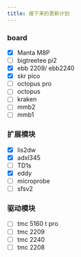 ```yaml
---
title: 接下来的更新计划
---
```


### board

- [x] Manta M8P
- [ ] bigtreetee pi2
- [x] ebb 2209/ ebb2240
- [x] skr pico
- [ ] octopus pro
- [ ] octopus 
- [ ] kraken
- [ ] mmb2
- [ ] mmb1

### 扩展模块

- [x] lis2dw
- [x] adxl345
- [ ] TD1s
- [x] eddy
- [ ] microprobe
- [ ] sfsv2

### 驱动模块 

- [ ] tmc 5160 t pro
- [ ] tmc 2209 
- [ ] tmc 2240 
- [ ] tmc 2208
  
<!-- truncate -->
